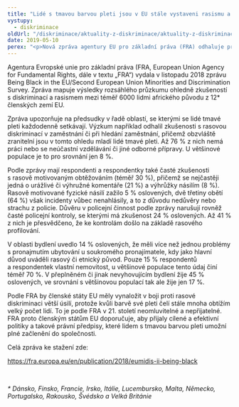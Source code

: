```yaml
---
title: "Lidé s tmavou barvou pleti jsou v EU stále vystaveni rasismu a diskriminaci"
vystupy:
  - diskriminace
oldUrl: "/diskriminace/aktuality-z-diskriminace/aktuality-z-diskriminace-2019/lide-s-tmavou-barvou-pleti-jsou-v-eu-stale-vystaveni-rasismu-a-diskriminaci/"
date: 2019-05-10
perex: "<p>Nová zpráva agentury EU pro základní práva (FRA) odhaluje problémy, se kterými se lidé afrického původu v zemích EU stále potýkají.</p>"
---
```


<!-- imported from the old website -->

<p>Agentura Evropské unie pro základní práva (FRA, European Union Agency for Fundamental Rights, dále v textu „FRA“) vydala v listopadu 2018 zprávu Being Black in the EU/Second European Union Minorities and Discrimination Survey. Zpráva mapuje výsledky rozsáhlého průzkumu ohledně zkušeností s diskriminací a rasismem mezi téměř 6000 lidmi afrického původu z 12* členských zemí EU.</p> <p>Zpráva upozorňuje na předsudky v řadě oblastí, se kterými se lidé tmavé pleti každodenně setkávají. Výzkum například odhalil zkušenosti s rasovou diskriminací v zaměstnání či při hledání zaměstnání, přičemž obzvláště zranitelní jsou v tomto ohledu mladí lidé tmavé pleti. Až 76 % z nich nemá práci nebo se neúčastní vzdělávání či jiné odborné přípravy. U většinové populace je to pro srovnání jen 8 %. </p> <p>Podle zprávy mají respondenti a respondentky také časté zkušenosti s rasově motivovaným obtěžováním (téměř 30 %), přičemž se nejčastěji jedná o urážlivé či výhružné komentáře (21 %) a výhrůžky násilím (8 %). Rasově motivované fyzické násilí zažilo 5 % oslovených, dvě třetiny obětí (64 %) však incidenty vůbec nenahlásily, a to z důvodu nedůvěry nebo strachu z policie. Důvěru v policejní činnost podle zprávy narušují rovněž časté policejní kontroly, se kterými má zkušenost 24 % oslovených. Až 41 % z nich je přesvědčeno, že ke kontrolám došlo na základě rasového profilování.</p> <p>V oblasti bydlení uvedlo 14 % oslovených, že měli více než jednou problémy s pronajmutím ubytování u soukromého pronajímatele, kdy jako hlavní důvod uváděli rasový či etnický původ. Pouze 15 % respondentů a respondentek vlastní nemovitost, u většinové populace tento údaj činí téměř 70 %. V přeplněném či jinak nevyhovujícím bydlení žije 45 % oslovených, ve srovnání s většinovou populací tak ale žije jen 17 %. </p> <p>Podle FRA by členské státy EU měly vynaložit v boji proti rasové diskriminaci větší úsilí, protože kvůli barvě své pleti čelí stále mnoha obtížím velký počet lidí. To je podle FRA v 21. století neomluvitelné a nepřijatelné. FRA proto členským státům EU doporučuje, aby přijaly cílené a efektivní politiky a takové právní předpisy, které lidem s tmavou barvou pleti umožní plné začlenění do společnosti.</p> <p>Celá zpráva ke stažení zde:</p> <p><a href="https://fra.europa.eu/en/publication/2018/eumidis-ii-being-black" target="_blank">https://fra.europa.eu/en/publication/2018/eumidis-ii-being-black</a></p> <p> </p><i> * Dánsko, Finsko, Francie, Irsko, Itálie, Lucembursko, Malta, Německo, Portugalsko, Rakousko, Švédsko a Velká Británie</i>
